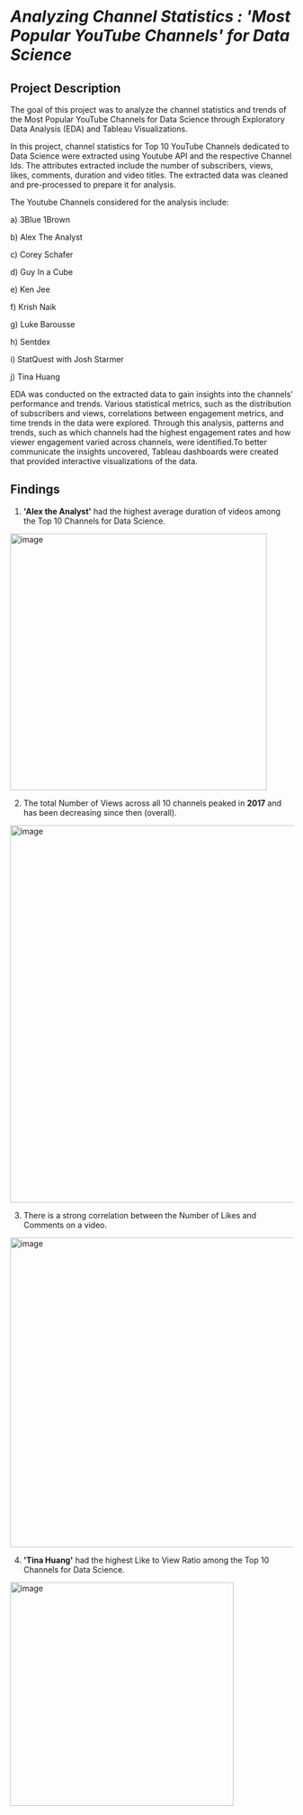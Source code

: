 # _Analyzing Channel Statistics : 'Most Popular YouTube Channels' for Data Science_

## **Project Description**

The goal of this project was to analyze the channel statistics and trends of the Most Popular YouTube Channels for Data Science through Exploratory Data Analysis (EDA) and Tableau Visualizations. 

In this project, channel statistics for Top 10 YouTube Channels dedicated to Data Science were extracted using Youtube API and the respective Channel Ids. The attributes extracted include the number of subscribers, views, likes, comments, duration and video titles. The extracted data was cleaned and pre-processed to prepare it for analysis.

The Youtube Channels considered for the analysis include:

a) 3Blue 1Brown

b) Alex The Analyst

c) Corey Schafer

d) Guy In a Cube

e) Ken Jee

f) Krish Naik

g) Luke Barousse

h) Sentdex

i) StatQuest with Josh Starmer

j) Tina Huang


EDA was conducted on the extracted data to gain insights into the channels' performance and trends. Various statistical metrics, such as the distribution of subscribers and views, correlations between engagement metrics, and time trends in the data were explored. Through this analysis, patterns and trends, such as which channels had the highest engagement rates and how viewer engagement varied across channels, were identified.To better communicate the insights uncovered, Tableau dashboards were created that provided interactive visualizations of the data.


## **Findings**


1) **'Alex the Analyst'** had the highest average duration of videos among the Top 10 Channels for Data Science.

<img width="456" alt="image" src="https://user-images.githubusercontent.com/70052374/225213372-452cefd9-dba1-48d1-b992-46830e095a3d.png">




2) The total Number of Views across all 10 channels peaked in **2017** and has been decreasing since then (overall).

<img width="670" alt="image" src="https://user-images.githubusercontent.com/70052374/225214223-ef2bf525-6b13-4eac-ac5a-edf13bee58f0.png">




3) There is a strong correlation between the Number of Likes and Comments on a video.

<img width="550" alt="image" src="https://user-images.githubusercontent.com/70052374/225214621-f46189e5-8e46-4bc7-b300-9ff65563ec29.png">




4) **'Tina Huang'** had the highest Like to View Ratio among the Top 10 Channels for Data Science.

<img width="397" alt="image" src="https://user-images.githubusercontent.com/70052374/225215313-823b03f7-cbd0-4e28-a75c-5aa2131ae872.png">


